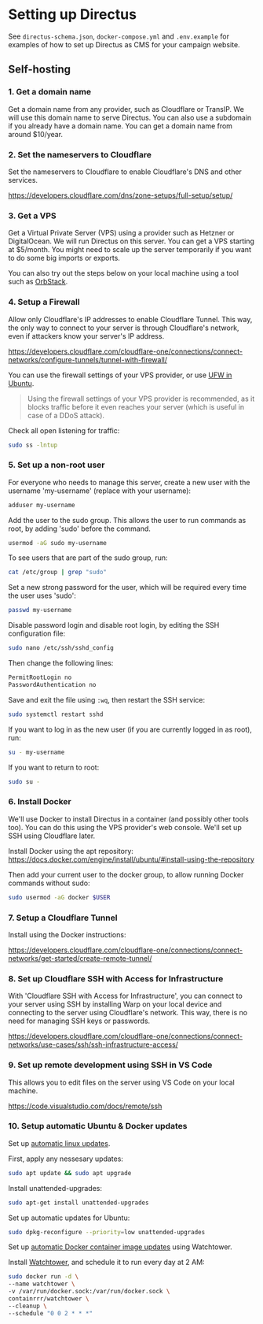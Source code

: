 # Setting up Directus

See `directus-schema.json`, `docker-compose.yml` and `.env.example` for examples of how to set up Directus as CMS for your campaign website.

## Self-hosting

### 1. Get a domain name

Get a domain name from any provider, such as Cloudflare or TransIP. We will use this domain name to serve Directus. You can also use a subdomain if you already have a domain name. You can get a domain name from around $10/year.

### 2. Set the nameservers to Cloudflare

Set the nameservers to Cloudflare to enable Cloudflare's DNS and other services.

https://developers.cloudflare.com/dns/zone-setups/full-setup/setup/

### 3. Get a VPS

Get a Virtual Private Server (VPS) using a provider such as Hetzner or DigitalOcean. We will run Directus on this server. You can get a VPS starting at $5/month. You might need to scale up the server temporarily if you want to do some big imports or exports.

You can also try out the steps below on your local machine using a tool such as [OrbStack](https://docs.orbstack.dev/machines/).

### 4. Setup a Firewall

Allow only Cloudflare's IP addresses to enable Cloudflare Tunnel. This way, the only way to connect to your server is through Cloudflare's network, even if attackers know your server's IP address.

https://developers.cloudflare.com/cloudflare-one/connections/connect-networks/configure-tunnels/tunnel-with-firewall/

You can use the firewall settings of your VPS provider, or use [UFW in Ubuntu](https://community.hetzner.com/tutorials/howto-initial-setup-ubuntu#step-6---setting-up-a-firewall).

> Using the firewall settings of your VPS provider is recommended, as it blocks traffic before it even reaches your server (which is useful in case of a DDoS attack).

Check all open listening for traffic:

```bash
sudo ss -lntup
```

### 5. Set up a non-root user

For everyone who needs to manage this server, create a new user with the username 'my-username' (replace with your username):

```bash
adduser my-username
```

Add the user to the sudo group. This allows the user to run commands as root, by adding 'sudo' before the command.

```bash
usermod -aG sudo my-username
```

To see users that are part of the sudo group, run:

```bash
cat /etc/group | grep "sudo"
```

Set a new strong password for the user, which will be required every time the user uses 'sudo':

```bash
passwd my-username
```

Disable password login and disable root login, by editing the SSH configuration file:

```bash
sudo nano /etc/ssh/sshd_config
```

Then change the following lines:

```bash
PermitRootLogin no
PasswordAuthentication no
```

Save and exit the file using `:wq`, then restart the SSH service:

```bash
sudo systemctl restart sshd
```

If you want to log in as the new user (if you are currently logged in as root), run:

```bash
su - my-username
```

If you want to return to root:

```bash
sudo su -
```

### 6. Install Docker

We'll use Docker to install Directus in a container (and possibly other tools too). You can do this using the VPS provider's web console. We'll set up SSH using Cloudflare later.

Install Docker using the apt repository: https://docs.docker.com/engine/install/ubuntu/#install-using-the-repository

Then add your current user to the docker group, to allow running Docker commands without sudo:

```bash
sudo usermod -aG docker $USER
```

### 7. Setup a Cloudflare Tunnel

Install using the Docker instructions:

https://developers.cloudflare.com/cloudflare-one/connections/connect-networks/get-started/create-remote-tunnel/

### 8. Set up Cloudflare SSH with Access for Infrastructure

With 'Cloudflare SSH with Access for Infrastructure', you can connect to your server using SSH by installing Warp on your local device and connecting to the server using Cloudflare's network. This way, there is no need for managing SSH keys or passwords.

https://developers.cloudflare.com/cloudflare-one/connections/connect-networks/use-cases/ssh/ssh-infrastructure-access/

### 9. Set up remote development using SSH in VS Code

This allows you to edit files on the server using VS Code on your local machine.

https://code.visualstudio.com/docs/remote/ssh

### 10. Setup automatic Ubuntu & Docker updates

Set up [automatic linux updates](https://www.starline.de/en/magazine/technical-articles/enabling-automatic-security-updates-on-linux).

First, apply any nessesary updates:

```bash
sudo apt update && sudo apt upgrade
```

Install unattended-upgrades:

```bash
sudo apt-get install unattended-upgrades
```

Set up automatic updates for Ubuntu:

```bash
sudo dpkg-reconfigure --priority=low unattended-upgrades
```

Set up [automatic Docker container image updates](https://www.digitalocean.com/community/tutorials/how-to-automatically-update-docker-container-images-with-watchtower-on-ubuntu-22-04) using Watchtower.

Install [Watchtower](https://containrrr.dev/watchtower/), and schedule it to run every day at 2 AM:

```bash
sudo docker run -d \
--name watchtower \
-v /var/run/docker.sock:/var/run/docker.sock \
containrrr/watchtower \
--cleanup \
--schedule "0 0 2 * * *"
```
